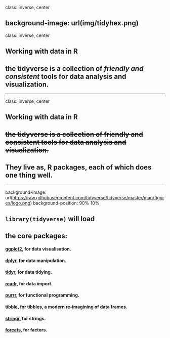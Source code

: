 class: inverse, center

background-image: url(img/tidyhex.png)
---

class: inverse, center

## Working with data in R
## **the tidyverse is a collection of *friendly and consistent* tools for data analysis and visualization.**

---
class: inverse, center

## Working with data in R
## ~~the tidyverse is a collection of friendly and consistent tools for data analysis and visualization.~~
## **They live as, R packages, each of which does one thing well.**

---

background-image: url(https://raw.githubusercontent.com/tidyverse/tidyverse/master/man/figures/logo.png)
background-position: 90% 10%
## `library(tidyverse)` will load  
## the core packages: 

#### [ggplot2](http://ggplot2.tidyverse.org), for data visualisation.
#### [dplyr](http://dplyr.tidyverse.org), for data manipulation.
#### [tidyr](http://tidyr.tidyverse.org), for data tidying.
#### [readr](http://readr.tidyverse.org), for data import.
#### [purrr](http://purrr.tidyverse.org), for functional programming.
#### [tibble](http://tibble.tidyverse.org), for tibbles, a modern re-imagining of data frames.
#### [stringr](https://github.com/tidyverse/stringr), for strings.
#### [forcats](https://github.com/hadley/forcats), for factors.
